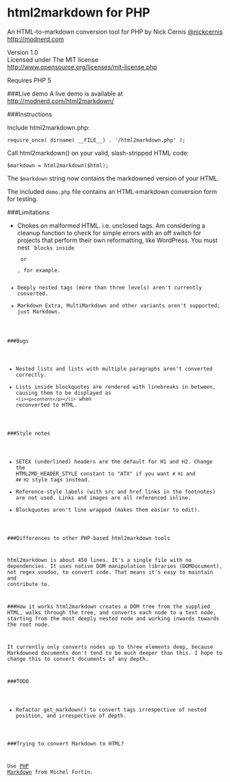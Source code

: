 html2markdown for PHP
=====================

An HTML-to-markdown conversion tool for PHP by Nick Cernis 
[@nickcernis](http://twitter.com/nickcernis)  
http://modnerd.com

Version 1.0  
Licensed under The MIT license  
http://www.opensource.org/licenses/mit-license.php

Requires PHP 5

###Live demo
A live demo is available at http://modnerd.com/html2markdown/

###Instructions

Include html2markdown.php:
	
	require_once( dirname( __FILE__) . '/html2markdown.php' );
       
Call html2markdown() on your valid, slash-stripped HTML code:

    $markdown = html2markdown($html);
    
The `$markdown` string now contains the markdowned version of your HTML.

The included `demo.php` file contains an HTML->markdown conversion form for testing.

###Limitations

- Chokes on malformed HTML. i.e. unclosed tags. Am considering a cleanup function to check for simple errors with an off switch for projects that perform their own reformatting, like WordPress. You must nest <code> blocks inside <p> or <pre>, for example.
- Deeply nested tags (more than three levels) aren't currently converted.
- Markdown Extra, MultiMarkdown and  other variants aren't supported; just Markdown.

###Bugs

- Nested lists and lists with multiple paragraphs aren't converted correctly.
- Lists inside blockquotes are rendered with linebreaks in between, causing them to be displayed as `<li><p>content</p></li>` when reconverted to HTML.

###Style notes

- SETEX (underlined) headers are the default for H1 and H2. Change the HTML2MD_HEADER_STYLE constant to "ATX" if you want `# H1` and `## H2` style tags instead.
- Reference-style labels (with src and href links in the footnotes) are not used. Links and images are all referenced inline.
- Blockquotes aren't line wrapped (makes them easier to edit).


###Differences to other PHP-based html2markdown tools

html2markdown is about 450 lines. It's a single file with no dependencies. It uses native DOM manipulation libraries (DOMDocument), not regex voodoo, 
to convert code. That means it's easy to maintain and contribute to.

###How it works
html2markdown creates a DOM tree from the supplied HTML, walks through the tree, and converts each node to a text node, starting from the most deeply nested node and working inwards towards the root node.

It currently only converts nodes up to three elements deep, because Markdowned documents don't tend to be much deeper than this. I hope to change this to convert documents of any depth.


###TODO

- Refactor get_markdown() to convert tags irrespective of nested position, 
and irrespective of depth.

###Trying to convert Markdown to HTML?

Use [PHP Markdown](http://michelf.com/projects/php-markdown/) from Michel Fortin.

